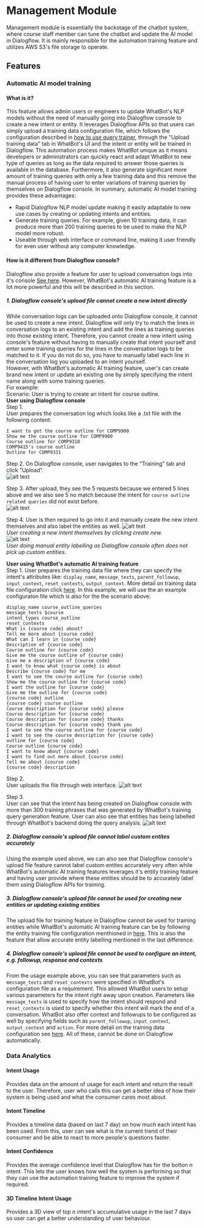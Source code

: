 # Management Module
Management module is essentially the backstage of the chatbot system, where course staff member can tune the chatbot and update the AI model in Dialogflow. It is mainly responsible for the automation training feature and utilizes AWS S3's file storage to operate.  

## Features

### Automatic AI model training

#### What is it?
This feature allows admin users or engineers to update WhatBot's NLP models without the need of manually going into Dialogflow console to create a new intent or entity. It leverages Dialogflow APIs so that users can simply upload a training data configuration file, which follows the configuration described in [how to use query trainer](https://github.com/comp3300-comp9900-term-1-2019/capstone-project-whatbot/tree/master/backend/query_module#how-to-train), through the "Upload training data" tab in WhatBot's UI and the intent or entity will be trained in Dialogflow. This automation process makes WhatBot unique as it means developers or administrators can quickly react and adapt WhatBot to new type of queries as long as the data required to answer those queries is available in the database. Furthermore, it also generate significant more amount of training queries with only a few training data and this remove the manual process of having user to enter variations of training queries by themselves on Dialogflow console.
In summary, automatic AI model training provides these advantages:
- Rapid Dialogflow NLP model update making it easily adaptable to new use cases by creating or updating intents and entities.  
- Generate training queries. For example, given 10 training data, it can produce more than 200 training queries to be used to make the NLP model more robust.  
- Useable through web interface or command line, making it user friendly for even user without any computer knowledge.  

#### How is it different from Dialogflow console?
Dialogflow also provide a feature for user to upload conversation logs into it's console [See here](https://dialogflow.com/docs/training-analytics/training). However, WhatBot's automatic AI training feature is a lot more powerful and this will be described in this section.

##### 1. Dialogflow console's upload file cannot create a new intent directly

While conversation logs can be uploaded onto Dialogflow console, it cannot be used to create a new intent. Dialogflow will only try to match the lines in conversation logs to an existing intent and add the lines as training queries into those existing intent. Therefore, you cannot create a new intent using console's feature without having to manually create that intent yourself and enter some training queries for the lines in the conversation logs to be matched to it. If you do not do so, you have to manually label each line in the conversation log you uploaded to an intent yourself.  
However, with WhatBot's automatic AI training feature, user's can create brand new intent or update an existing one by simply specifying the intent name along with some training queries.  
For example:  
Scenario: User is trying to create an intent for course outline.  
**User using Dialogflow console**  
Step 1.  
User prepares the conversation log which looks like a .txt file with the following content:
```
I want to get the course outline for COMP9900
Show me the course outline for COMP9900
Course outline for COMP9318
COMP9415's course outline
Outline for COMP9331
```
Step 2.
On Dialogflow console, user navigates to the "Training" tab and click "Upload".  
![alt text](md_images/dialogflow_console_training_button.png "dialogflow_console_training_button")

Step 3.
After upload, they see the 5 requests because we entered 5 lines above and we also see 5 no match because the intent for `course outline related queries` did not exist before.  
![alt text](md_images/dialogflow_console_display.png "dialogflow_console_display")

Step 4. 
User is then required to go into it and manually create the new intent themselves and also label the entities as well. 
![alt text](md_images/dialogflow_console_create_intent.png "dialogflow_console_create_intent")  
_User creating a new intent themselves by clicking create new._  
![alt text](md_images/dialogflow_console_entity_labelling.png "dialogflow_console_entity_labelling")  
_User doing manual entity labelling as Dialogflow console often does not pick up custom entities._  

**User using WhatBot's automatic AI training feature**  
Step 1. 
User prepares the training data file where they can specify the intent's attributes like: `display_name`, `message_texts`, `parent_followup`, `input_context`, `reset_contexts`, `output_context`. More detail on training data file configuration click [here](https://github.com/comp3300-comp9900-term-1-2019/capstone-project-whatbot/tree/master/backend/query_module#how-to-train). In this example, we will use the an example configuraton file which is also for the the scenario above:
```
display_name course_outline_queries
message_texts $course
intent_types course_outline
reset_contexts
What is {course code} about?
Tell me more about {course code}
What can I learn in {course code}
Description of {course code}
Course outline for {course code}
Give me the course outline of {course code}
Give me a description of {course code}
I want to know what {course code} is about
Describe {course code} for me
I want to see the course outline for {course code}
Show me the course outline for {course code}
I want the outline for {course code}
Give me the outline for {course code}
{course code} outline
{course code} course outline
Course description for {course code} please
Course description for {course code}
Course description for {course code} thanks
Course description for {course code} thank you
I want to see the course outline for {course code}
I want to see the course description for {course code}
outline for {course code}
Course outline {course code}
I want to know about {course code}
I want to find out more about {course code}
Tell me about {course code}
{course code} description
```

Step 2.  
User uploads the file through web interface. 
![alt text](md_images/whatbot_upload.png "whatbot_upload") 

Step 3.  
User can see that the intent has being created on Dialogflow console with more than 300 training phrases that was generated by WhatBot's training query generation feature. User can also see that entities has being labelled through WhatBot's backend doing the query analysis. 
![alt text](md_images/whatbot_create_intent.png "whatbot_create_intent") 

##### 2. Dialogflow console's upload file cannot label custom entites accurately
Using the example used above, we can also see that Dialogflow console's upload file feature cannot label custom entites accurately very often while WhatBot's automatic AI training features leverages it's entity training feature and having user provide where these entities should be to accurately label them using Dialogflow APIs for training.  

##### 3. Dialogflow console's upload file cannot be used for creating new entities or updating existing entities
The upload file for training feature in Dialogflow cannot be used for training entities while WhatBot's automatic AI training feature can be by following the entity training file configuration menthioned in [here](https://github.com/comp3300-comp9900-term-1-2019/capstone-project-whatbot/tree/master/backend/query_module#entities). This is also the feature that allow accurate entity labelling mentioned in the last difference.  

##### 4. Dialogflow console's upload file cannot be used to configure an intent, e.g. followup, response and contexts
From the usage example above, you can see that parameters such as `message_texts` and `reset_contexts` were specified in WhatBot's configuration file as a requirement. This allowed WhatBot users to setup various parameters for the intent right away upon creation. Parameters like `message_texts` is used to specify how the intent should respond and `reset_contexts` is used to specify whether this intent will mark the end of a conversation. WhatBot also offer context and followups to be configured as well by specifying fields such as `parent_followup`, `input_context`, `output_context` and `action`. For more detail on the training data configuration see [here](https://github.com/comp3300-comp9900-term-1-2019/capstone-project-whatbot/tree/master/backend/query_module#how-to-train). All of these, cannot be done on Dialogflow automatically.  

### Data Analytics

#### Intent Usage
Provides data on the amount of usage for each intent and return the result to the user. Therefore, user who calls this can get a better idea of how their system is being used and what the consumer cares most about.   

#### Intent Timeline
Provides a timeline data (based on last 7 day) on how much each intent has been used. From this, user can see what is the current trend of their consumer and be able to react to more people's questions faster.  

#### Intent Confidence
Provides the average confidence level that Dialogflow has for the botton n intent. This lets the user knows how well the system is performing so that they can use the automation training feature to improve the system if required.  

#### 3D Timeline Intent Usage
Provides a 3D view of top n intent's accumulative usage in the last 7 days so user can get a better understanding of user behaviour.